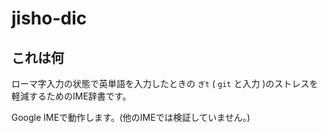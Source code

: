 # jisho-dic

## これは何

ローマ字入力の状態で英単語を入力したときの `ぎt` ( `git` と入力 )のストレスを軽減するためのIME辞書です。

Google IMEで動作します。(他のIMEでは検証していません。)